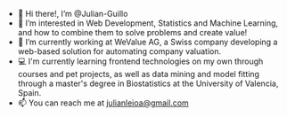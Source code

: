 - 👋 Hi there!, I’m @Julian-Guillo
- 👀 I’m interested in Web Development, Statistics and Machine Learning, and how to combine them to solve problems and create value!
- 💼 I’m currently working at WeValue AG, a Swiss company developing a web-based solution for automating company valuation.
- 💻 I'm currently learning frontend technologies on my own through courses and pet projects, as well as data mining and model fitting through a master's degree in Biostatistics at the University of Valencia, Spain.
- 📫 You can reach me at julianleioa@gmail.com

<!---
Julian-Guillo/Julian-Guillo is a ✨ special ✨ repository because its `README.md` (this file) appears on your GitHub profile.
You can click the Preview link to take a look at your changes.
--->
